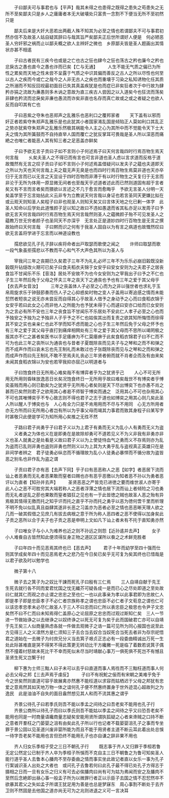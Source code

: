 <!-- { "loadSidebar": true } -->
　　子曰鄙夫可与事君也与【平声】哉其未得之也患得之既得之患失之苟患失之无所不至矣鄙夫只是乡人之庸庸者本无大破壊处只富贵一念割不下便当无所不至初然只是

　　鄙夫后来是大奸大恶若出两截人殊不知其为必至之情也若谓鄙夫不可与事君初然亦信不及故圣人姑自疑其辞曰与哉其旨严矣鄙夫正后世所谓好人便是　何必陋恶圣人穷奸邪之祸而止以鄙夫概之欲人主辨奸之微也　乡原鄙夫皆是圣人题画出其情状亦甚不相逺

　　子曰古者民有三疾今也或是之亡也古之狂也肆今之狂也荡古之矜也廉今之矜也忿戾古之愚也直今之愚也诈而已矣【亡与无通】
　　人生不能无气质之偏已为所性之累矣而天地之性未尝不呈露于气质之中识其偏而善反之古人之所以尽性也何至以古人之疾而今或亡之哉今之人非无古人之疾也而重壊于习染之私知诱物化任其质之所溺而不知反回视最初面目已失其真盖疾犹是也而症已非矣狂者次于中行故为肆矜亦狷之流故为亷愚则多木讷之意故为直三疾古人尝因之以入道矣今也狂流而荡矣非肆也矜流而忿戾矣非亷也愚流而诈矣非直也名存而真亡故或之或之者疑之也欲人反而自叩其有亡也

　　子曰恶紫之夺朱也恶郑声之乱雅乐也恶利口之覆邦家者
　　天下盖有以邪而奸正者若紫夺朱郑声乱雅乐是也此犹其小者国家淆乱国是倾陷正人莫如利口其乱正之势亦犹紫夺朱郑声之乱雅乐然极其祸能令人主之心为其所中而不觉能令天下士大夫之情为其所簧鼓而不自持直举人国而覆亡之犹反掌耳可畏哉是圣人所以深恶而痛絶之也唯仁者能恶人其有知三者之足恶盖亦鲜矣

　　子曰予欲无言子贡曰子如不言则小子何述焉子曰天何言哉四时行焉百物生焉天何言哉
　　乆矣夫圣人之不得已而有言也可言非道也圣人虑以言求道而反格于道故慨然有无言之叹子贡曰子如不言则小子何述焉盖借疑问以发夫子之藴也夫道即天之所以为天也天何言哉上夫之载无声无臭是也而四时行焉百物生焉莫非道也天亦卒归于无言而已以无言之天显设于四时百物而非滞于有以时行物生之天复归于无言而非沦于无所为体用一原显微无间者也至哉天乎述道者述此而已然则道固有超于言者矣又有不言而言者矣而猥欲以言述之不几于愈言而愈晦乎　予欲无言圣人分明一天矣盖学至于忘言始拈此义云非专为立教说天何言哉以身证也若言圣同天更嫌比拟在或云观天则知圣人矣程子曰非也观圣人则知天矣又曰言体天地之化已剰一体字　此圣人知命以后学处此道惟颜子足以知之故曰不违如愚退而省其私亦足以发周子曰予欲无言天何言哉四时行焉百物生焉天何言哉然则圣人之藴微颜子殆不可见发圣人之藴教万世无穷者颜子也圣同天不亦深乎　无言处正是道妙四时行百物生是无言之撰故始终曰天何言哉　子曰黙而识之何有于我圣人固自以为有言之病道也故慨然叹曰欲无言盖将学进于忘言而以神道设教也

　　孺悲欲见孔子孔子辞以疾将命者出戸取瑟而歌使之闻之
　　许师曰取瑟而歌一段气象虽拒孺悲以不教而平心和气不大声色其所以为圣人与

　　宰我问三年之丧期已久矣君子三年不为礼礼必坏三年不为乐乐必崩旧榖既没新榖既升钻燧改火期可已矣子曰食夫稻衣夫锦于女安乎曰安女安则为之夫君子之居丧食旨不甘闻乐不乐【音洛】居处不安故不为也今女安则为之宰我出子曰予之不仁也子生三年然后免于父母之怀夫三年之丧天下之通丧也予也有三年之爱于其父母乎【衣去声女音汝】
　　三年之丧盖体人子必至之心而为之非以强世者也求礼于玉帛周旋求乐于钟鼓莭奏而伤人子之心抑惑矣时物之变人子盖用以寄追感之情而未能恝然者短丧之说无亦未尝反而自得其心乎故圣人借予之身动予之心而曰食稻衣锦于女安乎若曰此女之心而非他人之所能为也予犹未得于心而遽曰安亦口给而已女安则为之言必有所不安也三年之丧食旨不甘闻乐不乐居处不安此仁人孝子必至之心也而予独安之予独为之予独非人子乎予之不仁也姑俟其出而复责之欲其知所悔悟而徐得其不安之实也亲亲仁也此不学而知不虑而能之心也子生三年然后免于父母之怀予也有三年之爱于其父母乎直打到痛痒相闗处有三年之爱于其父母而不思所以竭罔极之报其亦不仁之甚者矣医书以手足痿痹为不仁莫痿痹于此矣食稻衣锦君子曰不仁而不可为也此三年之丧所以为通丧也与昔者子夏既除丧而见夫子与之琴和之而不和弹之而不成声作而曰哀未忘也先王制礼而未敢过也子张既除丧而见与之琴和之而和弹之而成声作而曰先王制礼不敢不至焉夫礼丧必三年贤者俯而就不肖者企而及有由来矣未闻其食稻衣锦以为安也若宰我抑亦屈己以明道者与

　　子曰饱食终日无所用心难矣哉不有博弈者乎为之犹贤乎己
　　人心不可无所用无所用则昏昧放逸恶日长矣况饱食终日一无所用乎故曰难矣哉世不有博奕者乎愽奕虽贱而用心则已勤矣为之犹贤乎无所用心者矣则是天下尽出愽奕下也亦愚不肖之甚而已矣然则君子之欲用其心者曷不师智于愽奕而通之　泛用其心不可也杂用其心不可也其唯愽奕乎不专心致志则不得也君子之志于道也如博奕之用其心则几矣此圣人所以醒人于博奕也与　人心有全力只是不肯用用而不尽与不用同　心无方所用者亦无方所而曰无所用心者岂有所以为乎事父母而竭其力事君而致其身程子曰某写字时甚敬只此便是学可为知所用心矣推之无徃不然

　　子路曰君子尚勇乎子曰君子义以为上君子有勇而无义为乱小人有勇而无义为盗
　　义者勇之为体也义在是即勇在是故除却勇可不道若见义不为义非我有非勇亦非义也圣人就勇之是处看是义故曰君子义以为上使徒恃血气之勇而义不存焉则亦为乱为盗而已乱则非勇也盗则非勇也然则义以为上其为大勇乎乱与盗视真正英雄只在是非间学者辨之　君子徒勇必纵恣而不循理故为乱小人徒勇必暴悍而不循分故为盗皆恶之别名也非作乱为盗之谓

　　子贡曰君子亦有恶【去声下同】乎子曰有恶恶称人之恶【如字】者恶居下流而讪上者恶勇而无礼者恶果敢而窒者曰赐也亦有恶乎恶徼以为知者恶不孙以为勇者恶讦以为直者【知孙并去声】
　　圣贤恶恶之严皆克已进徳之要而维世淑人亦寄于此人心之恶不可胜穷其大端若称人之恶者浮薄之情也居下流而讪上者倾险之习也勇而无礼者逆乱之莭也果敢而窒者猖狂之见也有一于此皆徳之贼也故圣人恶之殆有异焉极其情得无徼而托之知乎讦而托之直乎不孙而托之勇乎以恶为徳何啻千里而析理不明不免以似乱真且益肆其遂非长恶之习盖亦为恶者必至之情也恶恶晰天理人欲之几而一破其假借之见庶几有拔去病根之意于所为称人恶四者之恶不使得以加身矣此　子贡之恶所以合于夫子也子贡之恶是申明上文如凡下讪上者未有不托于直知勇亦然

　　子曰唯女子与小人为难养也近之则不孙远之则怨【近孙逺并去声】
　　女子小人难飬自古皆然知此便须得反身正物之道区区谋所以飬之之术鲜克胜者

　　子曰年四十而见恶焉其终也已【恶去声】
　　君子十年而幼学至四十强而仕则其学成矣年四十而见恶焉老大之悲乃在今日矣已矣乎无可复为矣其终也已惜哉是以君子欲及时以勉学也

　　微子第十八

　　微子去之箕子为之奴比干諌而死孔子曰殷有三仁焉
　　三人自靖自献于先王生死去就行各不同而爱君忧国之忱无纎芥可疑各成一是而已心之尽处即道之至处故曰仁就其仁而观之亦止谓之忠忠之至也仁一也以此事亲为孝以此事君即为忠故仁人即是孝子即是忠臣孝子不必仁者宗族称孝之谓也忠臣不必仁者子文荀息之谓也仁可以该忠孝忠孝未必尽仁故圣人于三人不曰忠而曰仁所以表忠臣之极思也令尹子文忠矣然不曰不仁而曰未知焉得仁盖原心之论屈原之忠忠而过观过斯知仁矣　三人一节进一节做始诤之以去继诤之以奴终诤之以死无可复为矣于此而国破君亡亦可以自靖于先王矣三人似商量熟虑各就一件做去观微子之诰一篇可见所为同心报国也说至此方见得三人之义凛然方是仁须知三子去合当去奴合当奴死合当死去者非为存宗祀悟君之道始在一去微子为纣庶兄分义当去箕子艰贞正志必有一段委曲精诚出万死一生处此际甚难直是哭不得笑不得此策更无转动比干方纔撇一死是临了着数若说箕子偶然不撞着纣怒故未死比干不幸而死似未尽当时靖献心事万一俱死俱不死岂不有憾且圣贤生死又岂繋于纣

　　柳下惠为士师三黜人曰子未可以去乎曰直道而事人焉徃而不三黜枉道而事人何必去父母之邦【三去声焉于虔反】
　　子曰不有祝鮀之佞而有宋朝之美难乎免于今之世矣然则直道可容乎故展禽亦然惠不能枉道以求容而姑栖迟于父母之邦犹有忠爱之意焉然其如天地万物一体之谊何孔子便不然惠终置身于世外迹混心超故列之为逸民　此是油油不自失的面目盎然想见其人和而不流其惠之谓乎

　　齐景公待孔子曰若季氏则吾不能以季孟之间待之曰吾老矣不能用也孔子行
　　齐景公商所以待孔子而曰以季氏则吾不能姑以季孟之间待之乎又曰恐吾老矣不能用也同是一时商量语纔商量志疑矣安能用贤所谓执狐疑之心者来谗贼之口持不断之意者开羣枉之门晏婴之沮有由矣此孔子所以行也记者不载晏婴沮孔子之事而专坐罪于景公固以见圣道兴废非婴所能为而且不能于用贤者主道不断云耳此着出处总悞一待字吾老矣不能用也言但恐终不能用孔子也亦自谦之辞非果不用也

　　齐人归女乐季桓子受之三日不朝孔子行
　　既志事于齐人又归罪于季桓若鲁无定公然定公已制于齐人卒为季桓子所悞而不克自主三日不朝鲁之为鲁可知矣圣人能行道乎圣人去鲁本心膰肉不至存委曲之情而事实坐此故记者直以女乐一事为孔子行案诚识圣人出处之大者也　或问孔子去鲁若何曰此孔子最不得已处孔子方得志于摄相之日而一旦有女乐之归义有可去必俟膰肉曰尚有可为姑为弗闻而安之及膰肉不至然后念絶即出昼心事一般孟子所为以微罪行者正以示臣子去国之情不忍恝然卒不欲暴其君父之失如孟子所谓王犹足用为善是也总是梦寐东　周心事割不断处于去齐卫则不然固是去他国之道亦尚无可为之兆则进退之义可一言决耳

